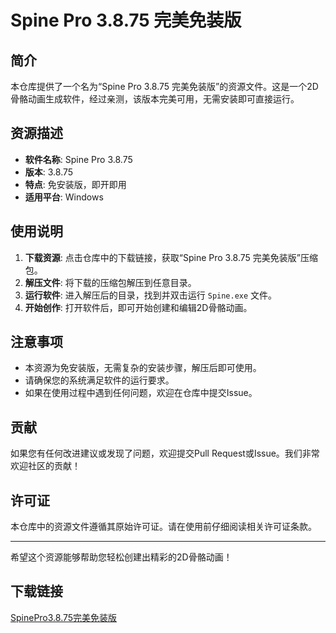 # Spine Pro 3.8.75 完美免装版

## 简介

本仓库提供了一个名为“Spine Pro 3.8.75 完美免装版”的资源文件。这是一个2D骨骼动画生成软件，经过亲测，该版本完美可用，无需安装即可直接运行。

## 资源描述

- **软件名称**: Spine Pro 3.8.75
- **版本**: 3.8.75
- **特点**: 免安装版，即开即用
- **适用平台**: Windows

## 使用说明

1. **下载资源**: 点击仓库中的下载链接，获取“Spine Pro 3.8.75 完美免装版”压缩包。
2. **解压文件**: 将下载的压缩包解压到任意目录。
3. **运行软件**: 进入解压后的目录，找到并双击运行 `Spine.exe` 文件。
4. **开始创作**: 打开软件后，即可开始创建和编辑2D骨骼动画。

## 注意事项

- 本资源为免安装版，无需复杂的安装步骤，解压后即可使用。
- 请确保您的系统满足软件的运行要求。
- 如果在使用过程中遇到任何问题，欢迎在仓库中提交Issue。

## 贡献

如果您有任何改进建议或发现了问题，欢迎提交Pull Request或Issue。我们非常欢迎社区的贡献！

## 许可证

本仓库中的资源文件遵循其原始许可证。请在使用前仔细阅读相关许可证条款。

---

希望这个资源能够帮助您轻松创建出精彩的2D骨骼动画！

## 下载链接

[SpinePro3.8.75完美免装版](https://pan.quark.cn/s/3e11a27c25ae)
